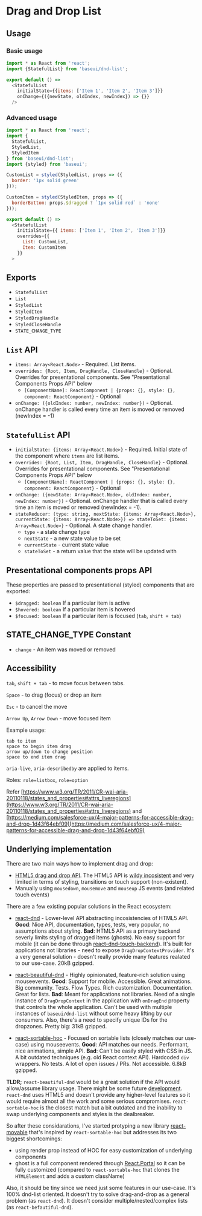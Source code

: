 # Drag and Drop List

## Usage

### Basic usage

```js
import * as React from 'react';
import {StatefulList} from 'baseui/dnd-list';

export default () =>
  <StatefulList
    initialState={{items: ['Item 1', 'Item 2', 'Item 3']}}
    onChange={({newState, oldIndex, newIndex}) => {}}
  />
```

### Advanced usage

```js
import * as React from 'react';
import {
  StatefulList,
  StyledList,
  StyledItem
} from 'baseui/dnd-list';
import {styled} from 'baseui';

CustomList = styled(StyledList, props => ({
  border: '1px solid green'
}));

CustomItem = styled(StyledItem, props => ({
  borderBottom: props.$dragged ? `1px solid red` : 'none'
}));

export default () =>
  <StatefulList
    initialState={{ items: ['Item 1', 'Item 2', 'Item 3']}}
    overrides={{
      List: CustomList,
      Item: CustomItem
    }}
  >
```

## Exports

* `StatefulList`
* `List`
* `StyledList`
* `StyledItem`
* `StyledDragHandle`
* `StyledCloseHandle`
* `STATE_CHANGE_TYPE`

## `List` API

* `items: Array<React.Node>` - Required.
  List items.
* `overrides: {Root, Item, DragHandle, CloseHandle}` - Optional.
  Overrides for presentational components. See "Presentational Components Props API" below
  * `[ComponentName]: ReactComponent | {props: {}, style: {}, component: ReactComponent}` - Optional
* `onChange: ({oldIndex: number, newIndex: number})` - Optional.
  onChange handler is called every time an item is moved or removed (newIndex = -1)

## `StatefulList` API

* `initialState: {items: Array<React.Node>}` - Required.
  Initial state of the component where `items` are list items.
* `overrides: {Root, List, Item, DragHandle, CloseHandle}` - Optional.
  Overrides for presentational components. See "Presentational Components Props API" below
  * `[ComponentName]: ReactComponent | {props: {}, style: {}, component: ReactComponent}` - Optional
* `onChange: ({newState: Array<React.Node>, oldIndex: number, newIndex: number})` - Optional.
  onChange handler that is called every time an item is moved or removed (newIndex = -1).
* `stateReducer: (type: string, nextState: {items: Array<React.Node>}, currentState: {items: Array<React.Node>}) => stateToSet: {items: Array<React.Node>}` - Optional.
  A state change handler.
  * `type` - a state change type
  * `nextState` - a new state value to be set
  * `currentState` - current state value
  * `stateToSet` - a return value that the state will be updated with

## Presentational components props API

These properties are passed to presentational (styled) components that are exported:

* `$dragged: boolean` If a particular item is active
* `$hovered: boolean` If a particular item is hovered
* `$focused: boolean` If a particular item is focused (`tab`, `shift + tab`)

## STATE_CHANGE_TYPE Constant

* `change` - An item was moved or removed

## Accessibility

`tab`, `shift + tab` - to move focus between tabs.

`Space` - to drag (focus) or drop an item

`Esc` - to cancel the move

`Arrow Up`, `Arrow Down` - move focused item

Example usage:

```text
tab to item
space to begin item drag
arrow up/down to change position
space to end item drag
```

`aria-live`, `aria-describedby` are applied to items.

Roles: `role=listbox`, `role=option`

Refer [https://www.w3.org/TR/2011/CR-wai-aria-20110118/states_and_properties#attrs_liveregions](https://www.w3.org/TR/2011/CR-wai-aria-20110118/states_and_properties#attrs_liveregions)
and [https://medium.com/salesforce-ux/4-major-patterns-for-accessible-drag-and-drop-1d43f64ebf09](https://medium.com/salesforce-ux/4-major-patterns-for-accessible-drag-and-drop-1d43f64ebf09)

## Underlying implementation

There are two main ways how to implement drag and drop:

* [HTML5 drag and drop API](https://developer.mozilla.org/en-US/docs/Web/API/HTML_Drag_and_Drop_API). The HTML5 API is [wildy incosistent](https://www.quirksmode.org/blog/archives/2009/09/the_html5_drag.html) and very limited in terms of styling, transitions or touch support (non-existent).
* Manually using `mousedown`, `mousemove` and `mouseup` JS events (and related touch events)

There are a few existing popular solutions in the React ecosystem:

* [react-dnd](https://github.com/react-dnd/react-dnd) - Lower-level API abstracting incosistencies of HTML5 API. **Good**: Nice API, documentation, types, tests, very popular, no assumptions about styling. **Bad**: HTML5 API as a primary backend severly limits styling of dragged items (ghosts). No easy support for mobile (it can be done through [react-dnd-touch-backend](https://github.com/yahoo/react-dnd-touch-backend)). It's built for applications not libraries - need to expose `DragDropContextProvider`. It's a very general solution - doesn't really provide many features realated to our use-case. 20kB gzipped.

* [react-beautiful-dnd](https://github.com/atlassian/react-beautiful-dnd) - Highly opinionated, feature-rich solution using mouseevents. **Good**: Support for mobile. Accessible. Great animations. Big community. Tests. Flow Types. Rich customization. Documentation. Great for lists. **Bad**: Meant for applications not libraries. Need of a single instance of `DragDropContext` in the application with `onDragEnd` property that controls the whole application. Can't be used with multiple instances of `baseui/dnd-list` without some heavy lifting by our consumers. Also, there's a need to specify unique IDs for the dropzones. Pretty big: 31kB gzipped.

* [react-sortable-hoc](https://github.com/clauderic/react-sortable-hoc) - Focused on sortable lists (closely matches our use-case) using mouseevents. **Good**: API matches our needs. Performant, nice animations, simple API. **Bad**: Can't be easily styled with CSS in JS. A bit outdated techniques (e.g. old React context API). Hardcoded `div` wrappers. No tests. A lot of open issues / PRs. Not accessible. 6.8kB gzipped.

**TLDR;** `react-beautiful-dnd` would be a great solution if the API would allow/assume library usage. There might be some future [development](https://github.com/atlassian/react-beautiful-dnd/issues/302). `react-dnd` uses HTML5 and doesn't provide any higher-level features so it would require almost all the work and some serious compromises. `react-sortable-hoc` is the closest match but a bit outdated and the inability to swap underlying components and styles is the dealbreaker.

So after these considarations, I've started protyping a new library [react-movable](https://github.com/tajo/react-movable/blob/master/examples/index.tsx) that's inspired by `react-sortable-hoc` but addresses its two biggest shortcomings:

* using render prop instead of HOC for easy customization of underlying components
* ghost is a full component rendered through [React.Portal](https://reactjs.org/docs/portals.html) so it can be fully customized (compared to `react-sortable-hoc` that clones the `HTMLElement` and adds a custom className)

Also, it should be tiny since we need just some features in our use-case. It's 100% dnd-list oriented. It doesn't try to solve drag-and-drop as a general problem (as `react-dnd`). It doesn't consider multiple/nested/complex lists (as `react-befautiful-dnd`).